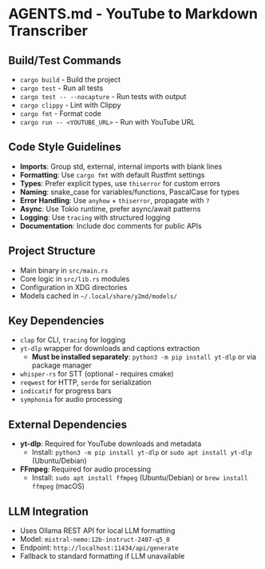 # AGENTS.md - YouTube to Markdown Transcriber

## Build/Test Commands
- `cargo build` - Build the project
- `cargo test` - Run all tests
- `cargo test -- --nocapture` - Run tests with output
- `cargo clippy` - Lint with Clippy
- `cargo fmt` - Format code
- `cargo run -- <YOUTUBE_URL>` - Run with YouTube URL

## Code Style Guidelines
- **Imports**: Group std, external, internal imports with blank lines
- **Formatting**: Use `cargo fmt` with default Rustfmt settings
- **Types**: Prefer explicit types, use `thiserror` for custom errors
- **Naming**: snake_case for variables/functions, PascalCase for types
- **Error Handling**: Use `anyhow` + `thiserror`, propagate with `?`
- **Async**: Use Tokio runtime, prefer async/await patterns
- **Logging**: Use `tracing` with structured logging
- **Documentation**: Include doc comments for public APIs

## Project Structure
- Main binary in `src/main.rs`
- Core logic in `src/lib.rs` modules
- Configuration in XDG directories
- Models cached in `~/.local/share/y2md/models/`

## Key Dependencies
- `clap` for CLI, `tracing` for logging
- `yt-dlp` wrapper for downloads and captions extraction
  - **Must be installed separately**: `python3 -m pip install yt-dlp` or via package manager
- `whisper-rs` for STT (optional - requires cmake)
- `reqwest` for HTTP, `serde` for serialization
- `indicatif` for progress bars
- `symphonia` for audio processing

## External Dependencies
- **yt-dlp**: Required for YouTube downloads and metadata
  - Install: `python3 -m pip install yt-dlp` or `sudo apt install yt-dlp` (Ubuntu/Debian)
- **FFmpeg**: Required for audio processing
  - Install: `sudo apt install ffmpeg` (Ubuntu/Debian) or `brew install ffmpeg` (macOS)

## LLM Integration
- Uses Ollama REST API for local LLM formatting
- Model: `mistral-nemo:12b-instruct-2407-q5_0`
- Endpoint: `http://localhost:11434/api/generate`
- Fallback to standard formatting if LLM unavailable